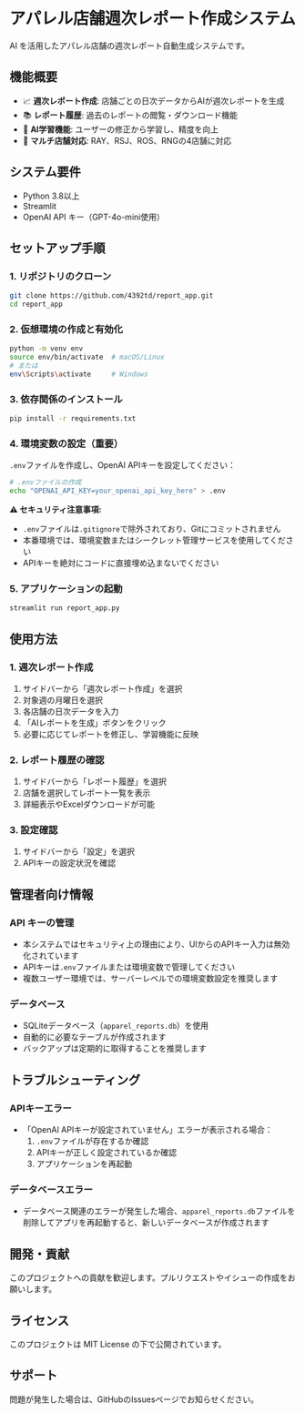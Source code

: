 # アパレル店舗週次レポート作成システム

AI を活用したアパレル店舗の週次レポート自動生成システムです。

## 機能概要

- 📈 **週次レポート作成**: 店舗ごとの日次データからAIが週次レポートを生成
- 📚 **レポート履歴**: 過去のレポートの閲覧・ダウンロード機能
- 🤖 **AI学習機能**: ユーザーの修正から学習し、精度を向上
- 🏪 **マルチ店舗対応**: RAY、RSJ、ROS、RNGの4店舗に対応

## システム要件

- Python 3.8以上
- Streamlit
- OpenAI API キー（GPT-4o-mini使用）

## セットアップ手順

### 1. リポジトリのクローン
```bash
git clone https://github.com/4392td/report_app.git
cd report_app
```

### 2. 仮想環境の作成と有効化
```bash
python -m venv env
source env/bin/activate  # macOS/Linux
# または
env\Scripts\activate     # Windows
```

### 3. 依存関係のインストール
```bash
pip install -r requirements.txt
```

### 4. 環境変数の設定（重要）
`.env`ファイルを作成し、OpenAI APIキーを設定してください：

```bash
# .envファイルの作成
echo "OPENAI_API_KEY=your_openai_api_key_here" > .env
```

**⚠️ セキュリティ注意事項:**
- `.env`ファイルは`.gitignore`で除外されており、Gitにコミットされません
- 本番環境では、環境変数またはシークレット管理サービスを使用してください
- APIキーを絶対にコードに直接埋め込まないでください

### 5. アプリケーションの起動
```bash
streamlit run report_app.py
```

## 使用方法

### 1. 週次レポート作成
1. サイドバーから「週次レポート作成」を選択
2. 対象週の月曜日を選択
3. 各店舗の日次データを入力
4. 「AIレポートを生成」ボタンをクリック
5. 必要に応じてレポートを修正し、学習機能に反映

### 2. レポート履歴の確認
1. サイドバーから「レポート履歴」を選択
2. 店舗を選択してレポート一覧を表示
3. 詳細表示やExcelダウンロードが可能

### 3. 設定確認
1. サイドバーから「設定」を選択
2. APIキーの設定状況を確認

## 管理者向け情報

### API キーの管理
- 本システムではセキュリティ上の理由により、UIからのAPIキー入力は無効化されています
- APIキーは`.env`ファイルまたは環境変数で管理してください
- 複数ユーザー環境では、サーバーレベルでの環境変数設定を推奨します

### データベース
- SQLiteデータベース（`apparel_reports.db`）を使用
- 自動的に必要なテーブルが作成されます
- バックアップは定期的に取得することを推奨します

## トラブルシューティング

### APIキーエラー
- 「OpenAI APIキーが設定されていません」エラーが表示される場合：
  1. `.env`ファイルが存在するか確認
  2. APIキーが正しく設定されているか確認
  3. アプリケーションを再起動

### データベースエラー
- データベース関連のエラーが発生した場合、`apparel_reports.db`ファイルを削除してアプリを再起動すると、新しいデータベースが作成されます

## 開発・貢献

このプロジェクトへの貢献を歓迎します。プルリクエストやイシューの作成をお願いします。

## ライセンス

このプロジェクトは MIT License の下で公開されています。

## サポート

問題が発生した場合は、GitHubのIssuesページでお知らせください。